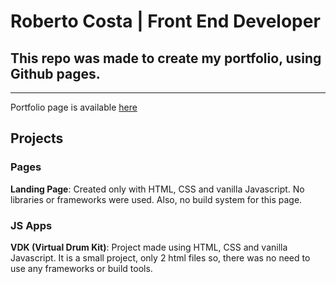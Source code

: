# Roberto Costa | Front End Developer
## This repo was made to create my portfolio, using Github pages.
***
Portfolio page is available [here](https://betocostadev.github.io/)

## Projects

### Pages
**Landing Page**: Created only with HTML, CSS and vanilla Javascript. No libraries or frameworks were used. Also, no build system for this page.


### JS Apps
**VDK (Virtual Drum Kit)**: Project made using HTML, CSS and vanilla Javascript.
It is a small project, only 2 html files so, there was no need to use any frameworks or build tools.